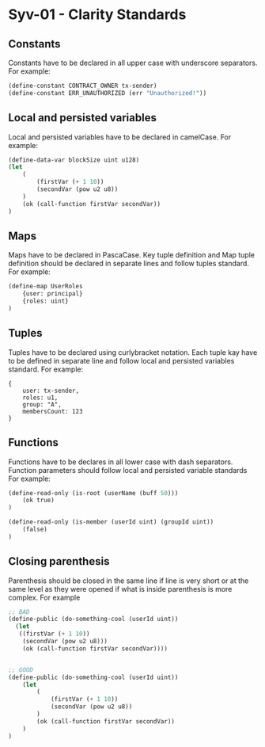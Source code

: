 # Syv-01 - Clarity Standards

## Constants
Constants have to be declared in all upper case with underscore separators. For example:
```lisp
(define-constant CONTRACT_OWNER tx-sender)
(define-constant ERR_UNAUTHORIZED (err "Unauthorized!"))
```

## Local and persisted variables
Local and persisted variables have to be declared in camelCase. For example:
```lisp
(define-data-var blockSize uint u128)
(let
    (
        (firstVar (+ 1 10))
        (secondVar (pow u2 u8))
    )
    (ok (call-function firstVar secondVar))
)
```

## Maps
Maps have to be declared in PascaCase. Key tuple definition and Map tuple definition should be declared in separate lines and follow tuples standard. For example:
```lisp
(define-map UserRoles
    {user: principal}
    {roles: uint}
)
```

## Tuples
Tuples have to be declared using curlybracket notation. Each tuple kay have to be defined in separate line and follow local and persisted variables standard. For example:
```
{
    user: tx-sender,
    roles: u1,
    group: "A",
    membersCount: 123
}
```

## Functions
Functions have to be declares in all lower case with dash separators. Function parameters should follow local and persisted variable standards For example:
```lisp
(define-read-only (is-root (userName (buff 50)))
    (ok true)
)

(define-read-only (is-member (userId uint) (groupId uint))
    (false)
)
```

## Closing parenthesis
Parenthesis should be closed in the same line if line is very short or at the same level as they were opened if what is inside parenthesis is more complex. For example
```lisp
;; BAD
(define-public (do-something-cool (userId uint))
  (let
   ((firstVar (+ 1 10))
    (secondVar (pow u2 u8)))
    (ok (call-function firstVar secondVar))))


;; GOOD
(define-public (do-something-cool (userId uint))
    (let
        (
            (firstVar (+ 1 10))
            (secondVar (pow u2 u8))
        )
        (ok (call-function firstVar secondVar))
    )
)
```
